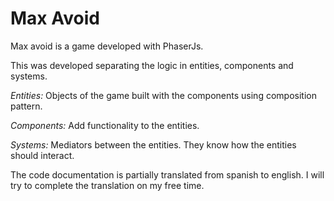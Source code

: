 # Max Avoid
Max avoid is a game developed with PhaserJs.

This was developed separating the logic in entities, components and systems.

*Entities:* Objects of the game built with the components using composition pattern.

*Components:* Add functionality to the entities.

*Systems:* Mediators between the entities. They know how the entities should interact.

The code documentation is partially translated from spanish to english. I will try to complete the translation on my free time.
